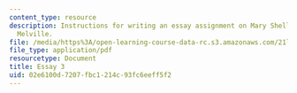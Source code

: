 ```yaml
---
content_type: resource
description: Instructions for writing an essay assignment on Mary Shelley or Herman
  Melville.
file: /media/https%3A/open-learning-course-data-rc.s3.amazonaws.com/21l-003-2-reading-fiction-fall-2006/02e6100d7207fbc1214c93fc6eeff5f2_essay3.pdf
file_type: application/pdf
resourcetype: Document
title: Essay 3
uid: 02e6100d-7207-fbc1-214c-93fc6eeff5f2
---
```

